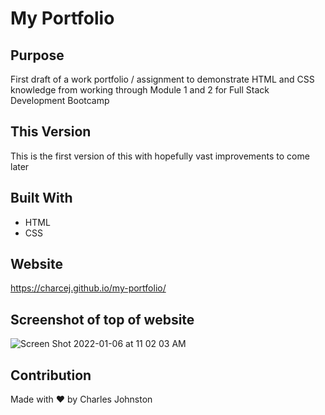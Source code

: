 # My Portfolio

## Purpose
First draft of a work portfolio / assignment to demonstrate HTML and CSS knowledge from working through Module 1 and 2 for Full Stack Development Bootcamp  

## This Version
This is the first version of this with hopefully vast improvements to come later

## Built With
* HTML
* CSS

## Website
https://charcej.github.io/my-portfolio/

## Screenshot of top of website
![Screen Shot 2022-01-06 at 11 02 03 AM](https://user-images.githubusercontent.com/94859458/148412133-cb1f2288-3e0f-45b9-bfd6-e19705ee4492.png)

## Contribution
Made with ❤️ by Charles Johnston



